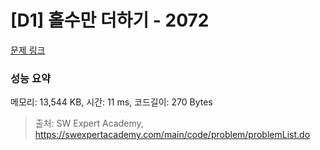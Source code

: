 # [D1] 홀수만 더하기 - 2072 

[문제 링크](https://swexpertacademy.com/main/code/problem/problemDetail.do?contestProbId=AV5QSEhaA5sDFAUq) 

### 성능 요약

메모리: 13,544 KB, 시간: 11 ms, 코드길이: 270 Bytes



> 출처: SW Expert Academy, https://swexpertacademy.com/main/code/problem/problemList.do